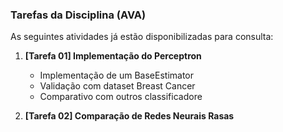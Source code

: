 ### Tarefas da Disciplina (AVA)

As seguintes atividades já estão disponibilizadas para consulta:

1. **[Tarefa 01] Implementação do Perceptron**
    * Implementação de um BaseEstimator
    * Validação com dataset Breast Cancer
    * Comparativo com outros classificadore

2. **[Tarefa 02] Comparação de Redes Neurais Rasas**
